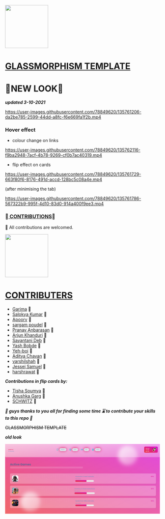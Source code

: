<img src="https://tenor.com/view/hello-hi-minion-gif-16235329.gif" width="140" height="140" />


# <ins>GLASSMORPHISM TEMPLATE</ins> #

# :tada:NEW LOOK:tada: #
***updated 3-10-2021***

https://user-images.githubusercontent.com/78849620/135761206-da2be785-2599-44dd-a8fc-f6e669fa1f2b.mp4


### Hover effect ###

* colour change on links



https://user-images.githubusercontent.com/78849620/135762116-f9ba2948-7acf-4b78-9269-cf0b7ac40319.mp4



* flip effect on cards


https://user-images.githubusercontent.com/78849620/135761729-663f80f6-8176-491d-accd-128bc5c08a4e.mp4


(after minimising the tab)



https://user-images.githubusercontent.com/78849620/135761786-567322b9-995f-4d10-83d0-914a400f9ee3.mp4





### :tada:<ins> CONTRIBUTIONS</ins>:tada: ###

:busts_in_silhouette: All contributions are welcomed.

<img src="https://tenor.com/view/ang-ku-kueh-girl-akkg-ang-ku-kueh-girl-and-friends-uob-united-overseas-bank-gif-15771643.gif" width="140" height="140" />

# <ins> CONTRIBUTERS </ins>
  * [Garima](https://github.com/Garima-7)                  :girl:
  * [Salokya Kumar](https://github.com/ksalokya)           :boy:
  * [Apoorv](https://github.com/apoorvcodes)               :boy:
  * [sargam poudel](https://github.com/sargam-poudel)      :boy:
  * [Pranav Anbarasan](https://github.com/Pranavanbu28)    :boy:
  * [Arjun Khanduri](https://github.com/arjun-khanduri)    :boy:
  * [Sayantani Deb](https://github.com/SayantaniDeb)       :girl:
  * [Yash Bobde](https://github.com/Yash-Bobde)            :boy:
  * [Yeh-boi](https://github.com/Yeh-boi)                  :boy:
  * [Aditya Chavan](https://github.com/git-aditya-star)    :boy:
  * [varshilshah](https://github.com/varshilshah-2002)    :boy:
  * [Jessej Samuel](https://github.com/jessej-samuel)     :boy:
  * [harshrawat](https://github.com/harshrawat20)         :boy:



 ***Contributions in flip cards by:***
 
 
  * [Tisha Soumya](https://github.com/Tishasoumya-02)       :girl:
  * [Anushka Garg](https://github.com/Anushh23)           :girl:
  * [SCHWITZ](https://github.com/SCHW18TZ)     :boy:

***:gift: guys thanks to you all for finding some time :hourglass: to contribute your skills to this repo :gift:***

~~GLASSMORPHISM TEMPLATE~~<br/>


***old look***

![](https://github.com/AADI-1331/glassmorphism-template/blob/file/static/images/ssupdate.png)





